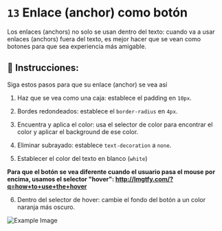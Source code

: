 # `13` Enlace (anchor) como botón 

Los enlaces (anchors) no solo se usan dentro del texto: cuando va a usar enlaces (anchors) fuera del texto, es mejor hacer que se vean como botones para que sea experiencia más amigable.

## 📝 Instrucciones:

Siga estos pasos para que su enlace (anchor) se vea así

1. Haz que se vea como una caja: establece el padding en `10px`.

2. Bordes redondeados: establece el `border-radius` en `4px`.

3. Encuentra y aplica el color: usa el selector de color para encontrar el color y aplicar el background de ese color.

4. Eliminar subrayado: establece `text-decoration` a `none`.

5. Establecer el color del texto en blanco (`white`)

**Para que el botón se vea diferente cuando el usuario pasa el mouse por encima, usamos el selector "hover": http://lmgtfy.com/?q=how+to+use+the+hover**

6. Dentro del selector de hover: cambie el fondo del botón a un color naranja más oscuro.

![Example Image](https://github.com/4GeeksAcademy/css-tutorial-exercises-course/blob/master/.learn/assets/13-1.gif?raw=true)
